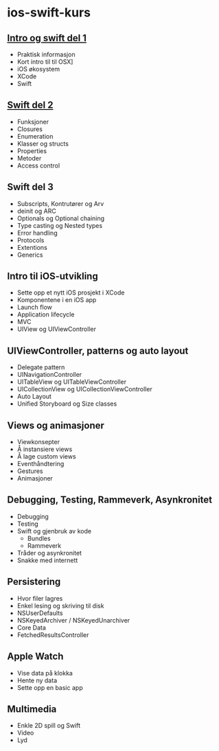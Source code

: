 ios-swift-kurs
==============

[Intro og swift del 1](forelesning01)
--------------
* Praktisk informasjon
* Kort intro til til OSX]
* iOS økosystem
* XCode
* Swift

[Swift del 2](forelesning02)
--------------
* Funksjoner
* Closures
* Enumeration
* Klasser og structs
* Properties
* Metoder
* Access control

Swift del 3
--------------
* Subscripts, Kontrutører og Arv
* deinit og ARC
* Optionals og Optional chaining
* Type casting og Nested types
* Error handling
* Protocols
* Extentions
* Generics

Intro til iOS-utvikling
--------------
* Sette opp et nytt iOS prosjekt i XCode
* Komponentene i en iOS app
* Launch flow
* Application lifecycle
* MVC
* UIView og UIViewController

UIViewController, patterns og auto layout
--------------
* Delegate pattern
* UINavigationController
* UITableView og UITableViewController
* UICollectionView og UICollectionViewController
* Auto Layout
* Unified Storyboard og Size classes

Views og animasjoner
--------------
* Viewkonsepter
* Å instansiere views
* Å lage custom views
* Eventhåndtering
* Gestures
* Animasjoner

Debugging, Testing, Rammeverk, Asynkronitet
--------------
* Debugging
* Testing
* Swift og gjenbruk av kode
  * Bundles
  * Rammeverk
* Tråder og asynkronitet
* Snakke med internett

Persistering
--------------
* Hvor filer lagres
* Enkel lesing og skriving til disk
* NSUserDefaults 
* NSKeyedArchiver / NSKeyedUnarchiver
* Core Data
* FetchedResultsController


Apple Watch
--------------

* Vise data på klokka
* Hente ny data
* Sette opp en basic app

Multimedia
--------------
* Enkle 2D spill og Swift
* Video
* Lyd
